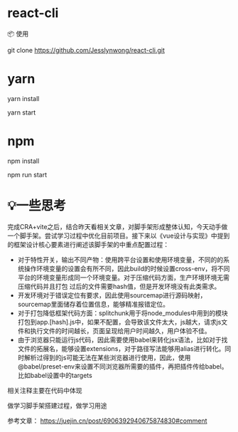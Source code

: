 # react-cli

📦 使用

 git clone https://github.com/Jesslynwong/react-cli.git

# yarn 
yarn install

yarn start

# npm 
npm install

npm run start

# 💡一些思考

完成CRA+vite之后，结合昨天看相关文章，对脚手架形成整体认知，今天动手做一个脚手架。尝试学习过程中优化目前项目。接下来以《vue设计与实现》中提到的框架设计核心要素进行阐述该脚手架的中重点配置过程：
-  对于特性开关，输出不同产物：使用跨平台设置和使用环境变量，不同的的系统操作环境变量的设置会有所不同，因此build的时候设置cross-env，将不同平台的环境变量形成同一个环境变量。对于压缩代码方面，生产环境环境无需压缩代码并且打包 过后的文件需要hash值，但是开发环境没有此类需求。
-  开发环境对于错误定位有要求，因此使用sourcemap进行源码映射，sourcemap里面储存着位置信息，能够精准报错定位。
-  对于打包降低框架代码方面：splitchunk用于将node_modules中用到的模块打包到app.[hash].js中，如果不配置，会导致该文件太大，js越大，请求js文件和执行文件的时间越长，页面呈现给用户时间越久，用户体验不佳。
-  由于浏览器只能运行js代码，因此需要使用babel来转化jsx语法，比如对于找文件的拓展名，能够设置extensions，对于路径写法能够用alias进行转化。同时解析过得到的js可能无法在某些浏览器进行使用，因此，使用@babel/preset-env来设置不同浏览器所需要的插件，再把插件传给babel。比如babel设置中的targets


相关注释主要在代码中体现

做学习脚手架搭建过程，做学习用途

参考文章： https://juejin.cn/post/6906392940675874830#comment

